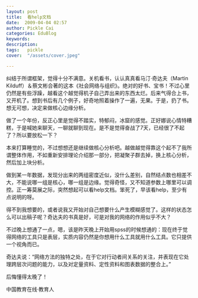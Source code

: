 ```yaml
---
layout: post  
title:  看help文档  
date:  2009-04-04 02:57  
author: Pickle Cai  
categories: EduBlog  
keywords: 
description:   
tags:	pickle   
cover:  "/assets/cover.jpeg"  

---  
```

    
纠结于所谓框架，觉得十分不满意。关机看书，认认真真看马汀·奇达夫（Martin Kilduff）＆蔡文彬合著的这本《社会网络与组织》。绝对的好书、宝书！不过心里仍然是有些浮躁，越看这个越觉得机子自己弄出来的东西太烂。后来气得合上书，又开机了。想到书后有几个例子，好奇地照着操作了一遍，无果。于是，扔了书。想无可想，决定来做核心边缘分析。



做了一个年份，反正心里是觉得不踏实，特郁闷，冰窟的感觉。正好娜说心情特糟糕，于是喊她来聊天，一聊就聊到现在。是不是觉得奋战了7天，已经很了不起了？所以要放松一下？



本来打算睡觉的，不过想想还是继续做核心分析吧。越做越觉得靠这个起不了我所谓整体作用，不如重新安排理论介绍那一部分，把凝聚子群去掉，换上核心分析，然后加上块分析。



做到某一年数据，发现分出来的两组密度近似，没什么差别，自然结点数也相差不大，不能说哪一组是核心，哪一组是边缘。觉得奇怪，又不知道参数上哪里可以调控。正一筹莫展之际，突然想起可以看help文档。笨死了，早该看help，至少有点说明的呀。



得不到我想要的，或者说我又开始对自己想要什么产生模糊感觉了。这样的状态怎么可以出稿子呢？奇达夫的书真是好，可是对我的网络的作用似乎不大？



不过晚上想通了一点，嗯，该是昨天晚上开始用spss的时候想通的：现在终于觉得网络的工具只是表层，实质内容仍然是你想用什么工具就用什么工具。它只提供一个视角而已。



奇达夫说：“网络方法的独特之处，在于它对行动者间关系的关注，并表现在它处理跨层次问题的能力，以及对定量资料、定性资料和图表数据的整合上。”



后悔懂得太晚了！



		    
 中国教育在线·教育人

